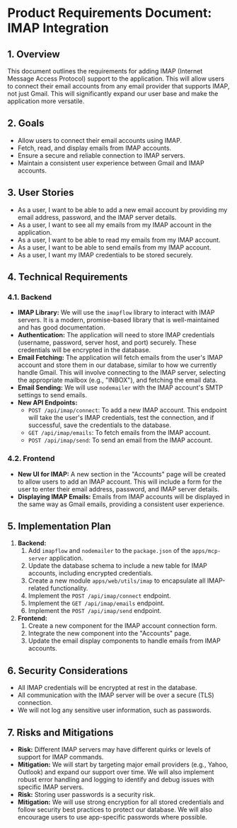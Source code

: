 # Product Requirements Document: IMAP Integration

## 1. Overview

This document outlines the requirements for adding IMAP (Internet Message Access Protocol) support to the application. This will allow users to connect their email accounts from any email provider that supports IMAP, not just Gmail. This will significantly expand our user base and make the application more versatile.

## 2. Goals

*   Allow users to connect their email accounts using IMAP.
*   Fetch, read, and display emails from IMAP accounts.
*   Ensure a secure and reliable connection to IMAP servers.
*   Maintain a consistent user experience between Gmail and IMAP accounts.

## 3. User Stories

*   As a user, I want to be able to add a new email account by providing my email address, password, and the IMAP server details.
*   As a user, I want to see all my emails from my IMAP account in the application.
*   As a user, I want to be able to read my emails from my IMAP account.
*   As a user, I want to be able to send emails from my IMAP account.
*   As a user, I want my IMAP credentials to be stored securely.

## 4. Technical Requirements

### 4.1. Backend

*   **IMAP Library:** We will use the `imapflow` library to interact with IMAP servers. It is a modern, promise-based library that is well-maintained and has good documentation.
*   **Authentication:** The application will need to store IMAP credentials (username, password, server host, and port) securely. These credentials will be encrypted in the database.
*   **Email Fetching:** The application will fetch emails from the user's IMAP account and store them in our database, similar to how we currently handle Gmail. This will involve connecting to the IMAP server, selecting the appropriate mailbox (e.g., "INBOX"), and fetching the email data.
*   **Email Sending:** We will use `nodemailer` with the IMAP account's SMTP settings to send emails.
*   **New API Endpoints:**
    *   `POST /api/imap/connect`: To add a new IMAP account. This endpoint will take the user's IMAP credentials, test the connection, and if successful, save the credentials to the database.
    *   `GET /api/imap/emails`: To fetch emails from the IMAP account.
    *   `POST /api/imap/send`: To send an email from the IMAP account.

### 4.2. Frontend

*   **New UI for IMAP:** A new section in the "Accounts" page will be created to allow users to add an IMAP account. This will include a form for the user to enter their email address, password, and IMAP server details.
*   **Displaying IMAP Emails:** Emails from IMAP accounts will be displayed in the same way as Gmail emails, providing a consistent user experience.

## 5. Implementation Plan

1.  **Backend:**
    1.  Add `imapflow` and `nodemailer` to the `package.json` of the `apps/mcp-server` application.
    2.  Update the database schema to include a new table for IMAP accounts, including encrypted credentials.
    3.  Create a new module `apps/web/utils/imap` to encapsulate all IMAP-related functionality.
    4.  Implement the `POST /api/imap/connect` endpoint.
    5.  Implement the `GET /api/imap/emails` endpoint.
    6.  Implement the `POST /api/imap/send` endpoint.
2.  **Frontend:**
    1.  Create a new component for the IMAP account connection form.
    2.  Integrate the new component into the "Accounts" page.
    3.  Update the email display components to handle emails from IMAP accounts.

## 6. Security Considerations

*   All IMAP credentials will be encrypted at rest in the database.
*   All communication with the IMAP server will be over a secure (TLS) connection.
*   We will not log any sensitive user information, such as passwords.

## 7. Risks and Mitigations

*   **Risk:** Different IMAP servers may have different quirks or levels of support for IMAP commands.
*   **Mitigation:** We will start by targeting major email providers (e.g., Yahoo, Outlook) and expand our support over time. We will also implement robust error handling and logging to identify and debug issues with specific IMAP servers.
*   **Risk:** Storing user passwords is a security risk.
*   **Mitigation:** We will use strong encryption for all stored credentials and follow security best practices to protect our database. We will also encourage users to use app-specific passwords where possible.
